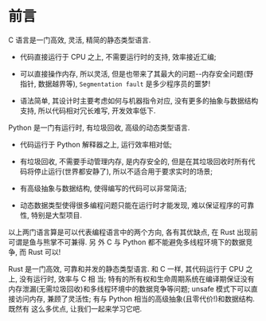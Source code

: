 # 前言


C 语言是一门高效, 灵活, 精简的静态类型语言.

* 代码直接运行于 CPU 之上, 不需要运行时的支持, 效率接近汇编;

* 可以直接操作内存, 所以灵活, 但是也带来了其最大的问题--内存安全问题(野指针, 数据越界等),
`Segmentation fault` 是多少程序员的噩梦!

* 语法简单, 其设计时主要考虑如何与机器指令对应, 没有更多的抽象与数据结构支持, 所以代码相对冗长难写,
开发效率低下.


Python 是一门有运行时, 有垃圾回收, 高级的动态类型语言.

* 代码运行于 Python 解释器之上, 运行效率相对低;

* 有垃圾回收, 不需要手动管理内存, 是内存安全的, 但是在其垃圾回收时所有代码将停止运行(世界都安静了),
所以不适合用于要求实时的场景;

* 有高级抽象与数据结构, 使得编写的代码可以非常简洁;

* 动态数据类型使得很多编程问题只能在运行时才能发现, 难以保证程序的可靠性, 特别是大型项目.


以上两门语言算是可以代表编程语言中的两个方向, 各有其优缺点, 在 Rust 出现前可谓是鱼与熊掌不可兼得. 另
外 C 与 Python 都不能避免多线程环境下的数据竞争, 而 Rust 可以!


Rust 是一门高效, 可靠和并发的静态类型语言. 和 C 一样, 其代码运行于 CPU 之上, 没有运行时, 效率与 C 相
当; 特有的所有权和生命周期系统在编译期保证没有内存泄漏(无需垃圾回收)和多线程环境中的数据竞争等问题;
unsafe 模式下可以直接访问内存, 兼顾了灵活性; 有与 Python 相当的高级抽象(且零代价!)和数据结构. 既然有
这么多优点, 让我们一起来学习它吧.
